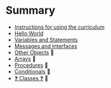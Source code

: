 # Summary

* [Instructions for using the curriculum](./INSTRUCTIONS.md)
* [Hello World](./chapter1/README.md)
* [Variables and Statements](./chapter2/README.md)
* [Messages and Interfaces](./chapter3/README.md)
* [Other Objects](./chapter4/README.md) :construction:
* [Arrays](./chapter5/README.md) :construction:
* [Procedures](./chapter6/README.md) :construction:
* [Conditionals](./chapter7/README.md) :construction:
* [:question: Classes :question:](./chapter8/README.md) :construction:
